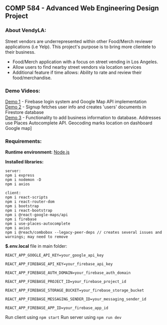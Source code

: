 ## COMP 584 - Advanced Web Engineering Design Project

### About VendyLA:
Street vendors are underrepresented within other Food/Merch reviewer applications (i.e Yelp). This project's purpose is to bring more clientele to their business.

- Food/Merch application with a focus on street vending in Los Angeles.
- Allow users to find nearby street vendors via location services
- Additional feature if time allows:  Ability to rate and review their food/merchandise.

### Demo Videos:

[Demo 1](https://drive.google.com/file/d/1J9EknQYt1JJPBcGjcG5PDW-Gw0mcM1wT/view?usp=share_link) - Firebase login system and Google Map API implementation\
[Demo 2](https://drive.google.com/file/d/1zzJ4JF1uydUBdL5cpSvwX0ApUMYf9v8n/view?usp=share_link) - Signup fetches user info and creates 'users' documents in Firestore database\
[Demo 3](https://drive.google.com/file/d/136RWjmmE8_TFTrdrsVBujJdFICdb0Pbq/view?usp=share_link) - Functionality to add business information to database. Addresses use Places Autocomplete API. Geocoding marks location on dashboard Google map]


### Requirements:

**Runtime environment:** [Node.js](https://nodejs.org/en/download/)

**Installed libraries:**
```
server:
npm i express
npm i nodemon -D
npm i axios

client:
npm i react-scripts
npm i react-router-dom
npm i bootstrap
npm i react-bootstrap
npm i @react-google-maps/api
npm i firebase
npm i use-places-autocomplete
npm i axios
npm i @reach/combobox --legacy-peer-deps // creates several issues and warnings; may need to remove

```


**$.env.local** file in main folder:
```
REACT_APP_GOOGLE_API_KEY=your_google_api_key

REACT_APP_FIREBASE_API_KEY=your_firebase_api_key

REACT_APP_FIREBASE_AUTH_DOMAIN=your_firebase_auth_domain

REACT_APP_FIREBASE_PROJECT_ID=your_firebase_project_id

REACT_APP_FIREBASE_STORAGE_BUCKET=your_firebase_storage_bucket

REACT_APP_FIREBASE_MESSAGING_SENDER_ID=your_messaging_sender_id

REACT_APP_FIREBASE_APP_ID=your_firebase_app_id
```

Run client using `npm start`
Run server using `npm run dev`
